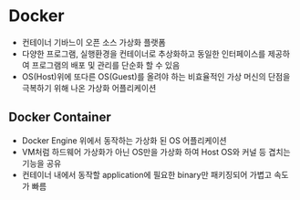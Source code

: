 # Docker

- 컨테이너 기바느이 오픈 소스 가상화 플랫폼
- 다양한 프로그램, 실행환경을 컨테이너로 추상화하고 동일한 인터페이스를 제공하여 프로그램의 배포 및 관리를 단순화 할 수 있음
- OS(Host)위에 또다른 OS(Guest)를 올려야 하는 비효율적인 가상 머신의 단점을 극복하기 위해 나온 가상화 어플리케이션

## Docker Container
- Docker Engine 위에서 동작하는 가상화 된 OS 어플리케이션
- VM처럼 하드웨어 가상화가 아닌 OS만을 가상화 하여 Host OS와 커널 등 겹치는 기능을 공유
- 컨테이너 내에서 동작할 application에 필요한 binary만 패키징되어 가볍고 속도가 빠름

